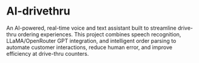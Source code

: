 # AI-drivethru
An AI-powered, real-time voice and text assistant built to streamline drive-thru ordering experiences. This project combines speech recognition, LLaMA/OpenRouter GPT integration, and intelligent order parsing to automate customer interactions, reduce human error, and improve efficiency at drive-thru counters.
